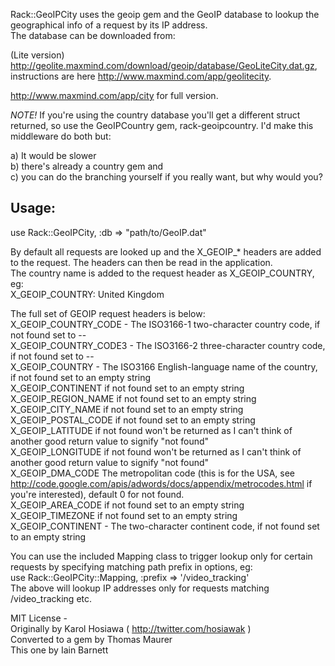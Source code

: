 Rack::GeoIPCity uses the geoip gem and the GeoIP database to lookup the geographical info of a request by its IP address.  
The database can be downloaded from:

(Lite version) http://geolite.maxmind.com/download/geoip/database/GeoLiteCity.dat.gz, instructions are here http://www.maxmind.com/app/geolitecity.

http://www.maxmind.com/app/city for full version.

*NOTE!* If you're using the country database you'll get a different struct returned, so use the GeoIPCountry gem, rack-geoipcountry. I'd make this middleware do both but:

a) It would be slower   
b) there's already a country gem and   
c) you can do the branching yourself if you really want, but why would you?  

## Usage:

use Rack::GeoIPCity, :db => "path/to/GeoIP.dat"

By default all requests are looked up and the X_GEOIP_* headers are added to the request. The headers can then be read in the application.  
The country name is added to the request header as X_GEOIP_COUNTRY, eg:  
X_GEOIP_COUNTRY: United Kingdom

The full set of GEOIP request headers is below:  
X_GEOIP_COUNTRY_CODE - The ISO3166-1 two-character country code, if not found set to --  
X_GEOIP_COUNTRY_CODE3 - The ISO3166-2 three-character country code, if not found set to --  
X_GEOIP_COUNTRY - The ISO3166 English-language name of the country, if not found set to an empty string  
X_GEOIP_CONTINENT if not found set to an empty string  
X_GEOIP_REGION_NAME if not found set to an empty string  
X_GEOIP_CITY_NAME if not found set to an empty string  
X_GEOIP_POSTAL_CODE if not found set to an empty string  
X_GEOIP_LATITUDE if not found won't be returned as I can't think of another good return value to signify "not found"  
X_GEOIP_LONGITUDE if not found won't be returned as I can't think of another good return value to signify "not found"  
X_GEOIP_DMA_CODE The metropolitan code (this is for the USA, see http://code.google.com/apis/adwords/docs/appendix/metrocodes.html if you're interested), default 0 for not found.  
X_GEOIP_AREA_CODE if not found set to an empty string  
X_GEOIP_TIMEZONE if not found set to an empty string  
X_GEOIP_CONTINENT - The two-character continent code, if not found set to an empty string  


You can use the included Mapping class to trigger lookup only for certain requests by specifying matching path prefix in options, eg:  
use Rack::GeoIPCity::Mapping, :prefix => '/video_tracking'  
The above will lookup IP addresses only for requests matching /video_tracking etc.

MIT License -   
Originally by Karol Hosiawa ( http://twitter.com/hosiawak )  
Converted to a gem by Thomas Maurer  
This one by Iain Barnett  